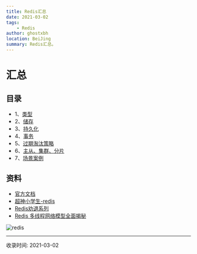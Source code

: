 ```yaml
---
title: Redis汇总
date: 2021-03-02
tags:
    - Redis
author: ghostxbh
location: BeiJing
summary: Redis汇总。
---
```

# 汇总

## 目录
- 1、[类型](files/blog/database/redis/type.md)
- 2、[储存](files/blog/database/redis/basic.md)
- 3、[持久化](files/blog/database/redis/endurance.md)
- 4、[事务](files/blog/database/redis/transation.md)
- 5、[过期淘汰策略](files/blog/database/redis/obsolete.md)
- 6、[主从、集群、分片](files/blog/database/redis/master_slave.md)
- 7、[场景案例](files/blog/database/redis/scens.md)

## 资料
- [官方文档](https://redis.io/documentation)
- [超神小学生-redis](https://gitee.com/geekerdream/java-legendary/blob/master/%E9%9D%A2%E8%AF%95%E9%A2%98/%E6%95%B0%E6%8D%AE%E5%BA%93/Redis/%E8%B6%85%E7%A5%9E%E4%B9%8B%E8%B7%AF-Redis.md)
- [Redis劝退系列](https://blog.csdn.net/ctwctw/article/details/105265689)
- [Redis 多线程网络模型全面揭秘](https://mp.weixin.qq.com/s/-op5WR1wSkgAuP7JYZWP8g)

![redis](http://file.uzykj.com/Redis%E6%80%9D%E7%BB%B4%E5%AF%BC%E5%9B%BE.png)

---
收录时间: 2021-03-02

<Vssue :title="$title" />
